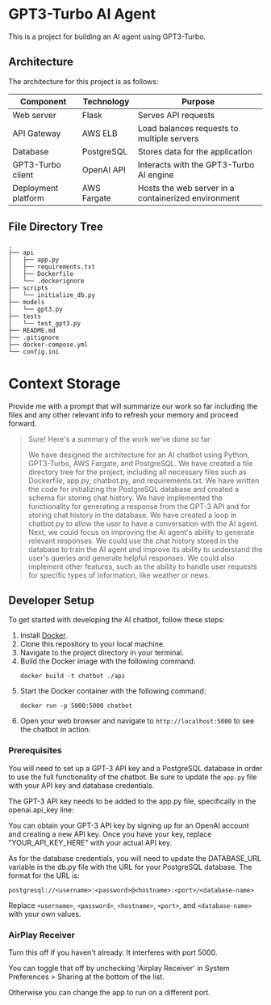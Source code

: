 # GPT3-Turbo AI Agent

This is a project for building an AI agent using GPT3-Turbo.

## Architecture

The architecture for this project is as follows:

| Component           | Technology     | Purpose                                                    |
|---------------------|----------------|------------------------------------------------------------|
| Web server          | Flask          | Serves API requests                                        |
| API Gateway         | AWS ELB        | Load balances requests to multiple servers                 |
| Database            | PostgreSQL     | Stores data for the application                            |
| GPT3-Turbo client   | OpenAI API      | Interacts with the GPT3-Turbo AI engine                     |
| Deployment platform | AWS Fargate    | Hosts the web server in a containerized environment         |

## File Directory Tree

```
.
├── api
│   ├── app.py
│   ├── requirements.txt
│   ├── Dockerfile
│   └── .dockerignore
├── scripts
│   └── initialize_db.py
├── models
│   └── gpt3.py
├── tests
│   └── test_gpt3.py
├── README.md
├── .gitignore
├── docker-compose.yml
└── config.ini
```

# Context Storage

Provide me with a prompt that will summarize our work so far including the files and any other relevant info to refresh your memory and proceed forward.

> Sure! Here's a summary of the work we've done so far:
>
> We have designed the architecture for an AI chatbot using Python, GPT3-Turbo, AWS Fargate, and PostgreSQL.
> We have created a file directory tree for the project, including all necessary files such as Dockerfile, app.py, chatbot.py, and requirements.txt.
> We have written the code for initializing the PostgreSQL database and created a schema for storing chat history.
> We have implemented the functionality for generating a response from the GPT-3 API and for storing chat history in the database.
> We have created a loop in chatbot.py to allow the user to have a conversation with the AI agent.
> Next, we could focus on improving the AI agent's ability to generate relevant responses. We could use the chat history stored in the database to train the AI agent and improve its ability to understand the user's queries and generate helpful responses. We could also implement other features, such as the ability to handle user requests for specific types of information, like weather or news.

## Developer Setup

To get started with developing the AI chatbot, follow these steps:

1. Install [Docker](https://www.docker.com/get-started).
2. Clone this repository to your local machine.
3. Navigate to the project directory in your terminal.
4. Build the Docker image with the following command:
    ```
    docker build -t chatbot ./api
    ```
5. Start the Docker container with the following command:
    ```
    docker run -p 5000:5000 chatbot
    ```
6. Open your web browser and navigate to `http://localhost:5000` to see the chatbot in action.

### Prerequisites

You will need to set up a GPT-3 API key and a PostgreSQL database in order to use the full functionality of the chatbot. Be sure to update the `app.py` file with your API key and database credentials.

The GPT-3 API key needs to be added to the app.py file, specifically in the openai.api_key line:

You can obtain your GPT-3 API key by signing up for an OpenAI account and creating a new API key. Once you have your key, replace "YOUR_API_KEY_HERE" with your actual API key.

As for the database credentials, you will need to update the DATABASE_URL variable in the db.py file with the URL for your PostgreSQL database. The format for the URL is:

```
postgresql://<username>:<password>@<hostname>:<port>/<database-name>
```

Replace `<username>`, `<password>`, `<hostname>`, `<port>`, and `<database-name>` with your own values.

### AirPlay Receiver

Turn this off if you haven't already. It interferes with port 5000.

You can toggle that off by unchecking 'Airplay Receiver' in System Preferences > Sharing at the bottom of the list.

Otherwise you can change the app to run on a different port.
